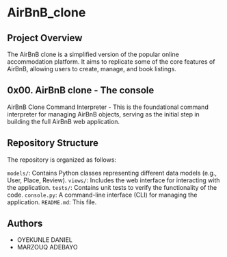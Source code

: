# AirBnB_clone
## Project Overview
The AirBnB clone is a simplified version of the popular online accommodation platform. It aims to replicate some of the core features of AirBnB, allowing users to create, manage, and book listings.
## 0x00. AirBnB clone - The console
AirBnB Clone Command Interpreter - This is the foundational command interpreter for managing AirBnB objects, serving as the initial step in building the full AirBnB web application.
## Repository Structure
The repository is organized as follows:

`models/`: Contains Python classes representing different data models (e.g., User, Place, Review).
`views/`: Includes the web interface for interacting with the application.
`tests/`: Contains unit tests to verify the functionality of the code.
`console.py`: A command-line interface (CLI) for managing the application.
`README.md`: This file.
## Authors
- OYEKUNLE DANIEL
- MARZOUQ ADEBAYO
